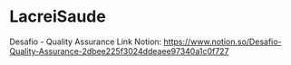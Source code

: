 # LacreiSaude
Desafio - Quality Assurance
Link Notion: https://www.notion.so/Desafio-Quality-Assurance-2dbee225f3024ddeaee97340a1c0f727

